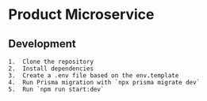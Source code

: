# Product Microservice

## Development

	1.	Clone the repository
	2.	Install dependencies
	3.	Create a .env file based on the env.template
	4.	Run Prisma migration with `npx prisma migrate dev`
	5.	Run `npm run start:dev`